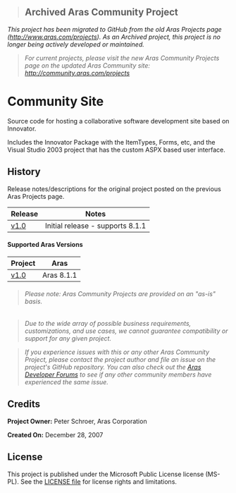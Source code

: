 >## Archived Aras Community Project
*This project has been migrated to GitHub from the old Aras Projects page (http://www.aras.com/projects). As an Archived project, this project is no longer being actively developed or maintained.*

>*For current projects, please visit the new Aras Community Projects page on the updated Aras Community site: http://community.aras.com/projects*

# Community Site

Source code for hosting a collaborative software development site based on Innovator.

Includes the Innovator Package with the ItemTypes, Forms, etc, and the Visual Studio 2003 project that has the custom ASPX based user interface.

## History

Release notes/descriptions for the original project posted on the previous Aras Projects page.

Release | Notes
--------|--------
[v1.0](https://github.com/ArasLabs/community-site-example/releases/tag/v1.0) | Initial release - supports 8.1.1

#### Supported Aras Versions

Project | Aras
--------|------
[v1.0](https://github.com/ArasLabs/community-site-example/releases/tag/v1.0) | Aras 8.1.1

> ###### *Please note: Aras Community Projects are provided on an "as-is" basis.*

>*Due to the wide array of possible business requirements, customizations, and use cases, we cannot guarantee compatibility or support for any given project.*

>*If you experience issues with this or any other Aras Community Project, please contact the project author and file an issue on the project's GitHub repository. You can also check out the [Aras Developer Forums](http://community.aras.com/forums/) to see if any other community members have experienced the same issue.*

## Credits

**Project Owner:** Peter Schroer, Aras Corporation

**Created On:** December 28, 2007

## License

This project is published under the Microsoft Public License license (MS-PL). See the [LICENSE file](./LICENSE.md) for license rights and limitations.
